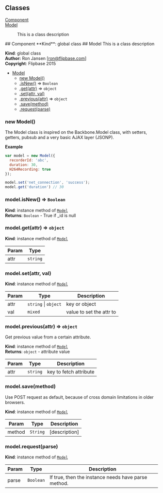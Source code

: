 ## Classes
<dl>
<dt><a href="#Component">Component</a></dt>
<dd></dd>
<dt><a href="#Model">Model</a></dt>
<dd><p>This is a class description</p>
</dd>
</dl>
<a name="Component"></a>
## Component
**Kind**: global class  
<a name="Model"></a>
## Model
This is a class description

**Kind**: global class  
**Author:** Ron Jansen [ron@flipbase.com]  
**Copyright**: Flipbase 2015  

* [Model](#Model)
  * [new Model()](#new_Model_new)
  * [.isNew()](#Model+isNew) ⇒ <code>Boolean</code>
  * [.get(attr)](#Model+get) ⇒ <code>object</code>
  * [.set(attr, val)](#Model+set)
  * [.previous(attr)](#Model+previous) ⇒ <code>object</code>
  * [.save(method)](#Model+save)
  * [.request(parse)](#Model+request)

<a name="new_Model_new"></a>
### new Model()
The Model class is inspired on the Backbone.Model class, with setters, 
getters, pubsub and a very basic AJAX layer (JSONP).

**Example**  
```js
var model = new Model({
  recorderId: 'abc',
  duration: 30,
  H264Recording: true
});

model.set('net_connection', 'success');
model.get('duration') // 30
```
<a name="Model+isNew"></a>
### model.isNew() ⇒ <code>Boolean</code>
**Kind**: instance method of <code>[Model](#Model)</code>  
**Returns**: <code>Boolean</code> - True if _id is null  
<a name="Model+get"></a>
### model.get(attr) ⇒ <code>object</code>
**Kind**: instance method of <code>[Model](#Model)</code>  

| Param | Type |
| --- | --- |
| attr | <code>string</code> | 

<a name="Model+set"></a>
### model.set(attr, val)
**Kind**: instance method of <code>[Model](#Model)</code>  

| Param | Type | Description |
| --- | --- | --- |
| attr | <code>string</code> &#124; <code>object</code> | key or object |
| val | <code>mixed</code> | value to set the attr to |

<a name="Model+previous"></a>
### model.previous(attr) ⇒ <code>object</code>
Get previous value from a certain attribute.

**Kind**: instance method of <code>[Model](#Model)</code>  
**Returns**: <code>object</code> - attribute value  

| Param | Type | Description |
| --- | --- | --- |
| attr | <code>string</code> | key to fetch attribute |

<a name="Model+save"></a>
### model.save(method)
Use POST request as default, because of cross domain limitations in older
browsers.

**Kind**: instance method of <code>[Model](#Model)</code>  

| Param | Type | Description |
| --- | --- | --- |
| method | <code>String</code> | [description] |

<a name="Model+request"></a>
### model.request(parse)
**Kind**: instance method of <code>[Model](#Model)</code>  

| Param | Type | Description |
| --- | --- | --- |
| parse | <code>Boolean</code> | If true, then the instance needs have  parse method. |


